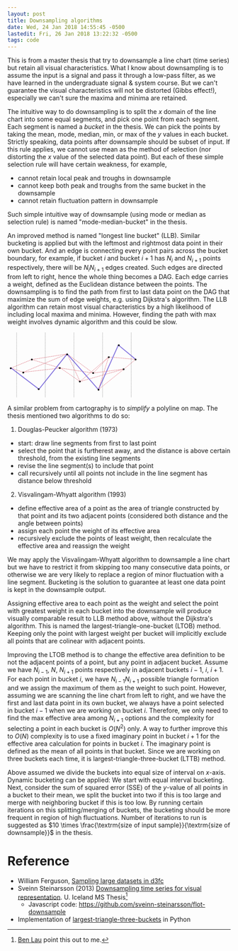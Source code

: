 ```yaml
---
layout: post
title: Downsampling algorithms
date: Wed, 24 Jan 2018 14:55:45 -0500
lastedit: Fri, 26 Jan 2018 13:22:32 -0500
tags: code
---
```

This is from a master thesis that try to downsample a line chart (time
series) but retain all visual characteristics. What I know about downsampling is
to assume the input is a signal and pass it through a low-pass filter, as we
have learned in the undergraduate signal & system course. But we can't guarantee
the visual characteristics will not be distorted (Gibbs effect!), especially we
can't sure the maxima and minima are retained.

The intuitive way to do downsampling is to split the $x$ domain of the line
chart into some equal segments, and pick one point from each segment. Each
segment is named a *bucket* in the thesis. We can pick the points by taking the
mean, mode, median, min, or max of the $y$ values in each bucket.  Strictly
speaking, data points after downsample should be subset of input. If this rule
applies, we cannot use mean as the method of selection (nor distorting the $x$
value of the selected data point). But each of these simple selection rule will
have certain weakness, for example,

- cannot retain local peak and troughs in downsample
- cannot keep both peak and troughs from the same bucket in the downsample
- cannot retain fluctuation pattern in downsample

Such simple intuitive way of downsample (using mode or median as selection
rule) is named "mode-median-bucket" in the thesis.

An improved method is named "longest line bucket" (LLB). Similar bucketing is
applied but with the leftmost and rightmost data point in their own bucket. And
an edge is connecting every point pairs across the bucket boundary, for
example, if bucket $i$ and bucket $i+1$ has $N_i$ and $N_{i+1}$ points
respectively, there will be $N_iN_{i+1}$ edges created. Such edges are directed
from left to right, hence the whole thing becomes a DAG. Each edge carries a
weight, defined as the Euclidean distance between the points. The downsampling
is to find the path from first to last data point on the DAG that maximize the
sum of edge weights, e.g. using Dijkstra's algorithm. The LLB algorithm can
retain most visual characteristics by a high likelihood of including local
maxima and minima. However, finding the path with max weight involves dynamic
algorithm and this could be slow.

<svg width="300" height="150">
   <g transform="translate(0,-257.31248)">
    <path
       style="stroke:#e0808b;stroke-width:1;stroke-dasharray:3, 1"
       d="M 35.647399,348.86347 8.3312922,339.30284" />
    <path
       style="stroke:#e0808b;stroke-width:1;stroke-dasharray:3, 1"
       d="M 8.3312922,339.30284 54.76867,320.18157" />
    <path
       style="stroke:#e0808b;stroke-width:1;stroke-dasharray:3, 1;fill:none"
       d="M 119.87204,339.30284 54.76867,320.18157 134.8959,307.43405" />
    <path
       style="stroke:#e0808b;stroke-width:1;stroke-dasharray:3, 1;fill:none"
       d="M 119.87204,339.30284 35.647399,348.86347 134.8959,307.43405" />
    <path
       style="stroke:#e0808b;stroke-width:1;stroke-dasharray:3, 1"
       d="M 263.28159,341.57919 289.68713,319.7263" />
    <path
       style="stroke:#e0808b;stroke-width:1;stroke-dasharray:3, 1"
       d="m 228.68119,314.26309 61.00594,5.46321" />
    <path
       style="stroke:#e0808b;stroke-width:1;stroke-dasharray:3, 1"
       d="m 164.03308,369.80583 99.24851,-28.22664" />
    <path
       style="stroke:#e97f8b;stroke-width:1;stroke-dasharray:3, 1"
       d="m 193.62553,350.68456 35.05566,-36.42147" />
    <path
       style="stroke:#e0808b;stroke-width:1;stroke-dasharray:3, 1"
       d="m 119.87204,339.30284 44.16104,30.50299" />
    <path
       style="stroke:#e0808b;stroke-width:1;stroke-dasharray:3, 1"
       d="m 119.87204,339.30284 73.75349,11.38172" />
    <path
       style="stroke:#e0808b;stroke-width:1;stroke-dasharray:3, 1"
       d="m 134.8959,307.43405 29.13718,62.37178" />
    <path
       style="stroke:#e0808b;stroke-width:1;stroke-dasharray:3, 1"
       d="m 134.8959,307.43405 58.72963,43.25051" />
    <path
       style="stroke:#8374de;stroke-width:2;fill:none"
       d="M 289.68713,319.7263 250.53407,287.40224 205.46249,388.01655 134.8959,307.43405 71.158326,387.10602 8.3312922,339.30284 v 0" />
    <path
       style="stroke:#555555;stroke-width:1;stroke-dasharray:1,2"
       d="M 214.87465,259.70622 V 406.5032" />
    <path
       style="stroke:#555555;stroke-width:1;stroke-dasharray:1,2"
       d="m 20.754866,259.7062 v 146.797" />
    <path
       style="stroke:#555555;stroke-width:1;stroke-dasharray:1,2"
       d="M 150.16804,259.70617 V 406.50325" />
    <path
       style="stroke:#555555;stroke-width:1;stroke-dasharray:1,2"
       d="m 85.461462,259.7062 v 146.797" />
    <path
       style="stroke:#555555;stroke-width:1;stroke-dasharray:1,2"
       d="m 279.58126,259.7062 v 146.797" />
    <path
       style="stroke:#e97f8b;stroke-width:1;stroke-dasharray:3, 1"
       d="m 205.46249,388.01655 57.8191,-46.43736" />
    <path
       style="stroke:#e97f8b;stroke-width:1;stroke-dasharray:3, 1"
       d="m 205.46249,388.01655 23.2187,-73.75346" />
    <path
       style="stroke:#e0808b;stroke-width:1;stroke-dasharray:3, 1"
       d="m 164.03308,369.80583 64.64811,-55.54274" />
    <path
       style="stroke:#e97f8b;stroke-width:1;stroke-dasharray:3, 1"
       d="m 193.62553,350.68456 69.65606,-9.10537" />
    <circle cx="7.4863319" cy="339.8812" fill="#000000" r="2" />
    <circle cx="70.541542" cy="387.01645" fill="#000000" r="2" />
    <circle cx="55.089241" cy="320.0564" fill="#000000" r="2" />
    <circle cx="35.773842" cy="349.67331" fill="#000000" r="2" />
    <circle cx="134.92621" cy="308.46713" fill="#000000" r="2" />
    <circle cx="118.1862" cy="339.3718" fill="#000000" r="2" />
    <circle cx="163.5166" cy="369.74304" fill="#000000" r="2" />
    <circle cx="193.64734" cy="350.66272" fill="#000000" r="2" />
    <circle cx="228.9278" cy="314.90561" fill="#000000" r="2" />
    <circle cx="262.40778" cy="341.94724" fill="#000000" r="2" />
    <circle cx="205.74933" cy="388.30414" fill="#000000" r="2" />
    <circle cx="289.44934" cy="320.05643" fill="#000000" r="2" />
    <circle cx="251.5309" cy="287.86404" fill="#000000" r="2" />
  </g>
</svg>

A similar problem from cartography is to *simplify* a polyline on map. The
thesis mentioned two algorithms to do so:

1. Douglas-Peucker algorithm (1973)
  - start: draw line segments from first to last point
  - select the point that is furtherest away, and the distance is above certain
    threshold, from the existing line segments
  - revise the line segment(s) to include that point
  - call recursively until all points not include in the line segment has
    distance below threshold
2. Visvalingam-Whyatt algorithm (1993)
  - define effective area of a point as the area of triangle constructed by
    that point and its two adjacent points (considered both distance and the
    angle between points)
  - assign each point the weight of its effective area
  - recursively exclude the points of least weight, then recalculate the
    effective area and reassign the weight

We may apply the Visvalingam-Whyatt algorithm to downsample a line chart but we
have to restrict it from skipping too many consecutive data points, or
otherwise we are very likely to replace a region of minor fluctuation with a
line segment. Bucketing is the solution to guarantee at least one data point is
kept in the downsample output.

Assigning effective area to each point as the weight and select the point with
greatest weight in each bucket into the downsample will produce visually
comparable result to LLB method above, without the Dijkstra's algorithm. This
is named the largest-triangle-one-bucket (LTOB) method. Keeping only the point
with largest weight per bucket will implicitly exclude all points that are
colinear with adjacent points.

Improving the LTOB method is to change the effective area definition to be not
the adjacent points of a point, but any point in adjacent bucket. Assume we
have $N_{i-1}$, $N$, $N_{i+1}$ points respectively in adjacent buckets $i-1$,
$i$, $i+1$. For each point in bucket $i$, we have $N_{i-1}N_{i+1}$ possible
triangle formation and we assign the maximum of them as the weight to such
point. However, assuming we are scanning the line chart from left to right, and
we have the first and last data point in its own bucket, we always have a
point selected in bucket $i-1$ when we are working on bucket $i$. Therefore, we
only need to find the max effective area among $N_{i+1}$ options and the
complexity for selecting a point in each bucket is $O(N^2)$ only. A way to
further improve this to $O(N)$ complexity is to use a fixed imaginary point in
bucket $i+1$ for the effective area calculation for points in bucket $i$.
The imaginary point is defined as the mean of all points in that bucket. Since
we are working on three buckets each time, it is largest-triangle-three-bucket
(LTTB) method.

Above assumed we divide the buckets into equal size of interval on $x$-axis.
Dynamic bucketing can be applied: We start with equal interval bucketing. Next,
consider the sum of squared error (SSE) of the $y$-value of all points in a
bucket to their mean, we split the bucket into two if this is too large and
merge with neighboring bucket if this is too low. By running certain iterations
on this splitting/merging of buckets, the bucketing should be more frequent in
region of high fluctuations. Number of iterations to run is suggested as
$10 \times \frac{\textrm{size of input sample}}{\textrm{size of downsample}}$
in the thesis.

Reference
=========
- William Ferguson, [Sampling large datasets in d3fc](http://blog.scottlogic.com/2015/11/16/sampling-large-data-in-d3fc.html)
- Sveinn Steinarsson (2013) [Downsampling time series for visual representation](http://skemman.is/stream/get/1946/15343/37285/3/SS_MSthesis.pdf). U. Iceland MS Thesis[^1]
    - Javascript code: <https://github.com/sveinn-steinarsson/flot-downsample>
- Implementation of [largest-triangle-three-buckets](https://github.com/devoxi/lttb-py) in Python

[^1]: [Ben Lau](https://github.com/benlau) point this out to me.
